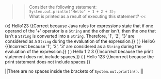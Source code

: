 >>Consider the following statement:<br/>
<code>System.out.println("Hello" + 1 + 2 + 3);</code><br/>
What is printed as a result of executing this statement? <<

(x) Hello123 {{Correct because Java rules for expressions state that if one operand of the '+' operator is a <code>String</code> and the other isn't, then the one that isn't a <code>String</code> is converted into a <code>String</code>. Therefore, '1', '2', '3' are considered as a <code>String</code> during the
evaluation of the expression.}}
( ) Hello6 {{Incorrect because '1', '2', '3' are considered as a <code>String</code> during the evaluation of the expression.}}
( ) Hello 1 2 3 {{Incorrect because the print statement does not include spaces.}}
( ) Hello 123 {{Incorrect because the print statement does not include spaces.}}

||There are no spaces inside the brackets of <code>System.out.println()</code>. ||
